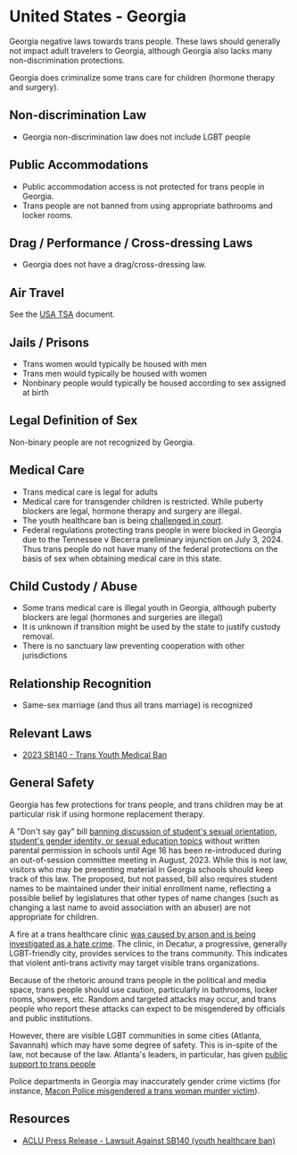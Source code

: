 # United States - Georgia

Georgia negative laws towards trans people. These laws should generally
not impact adult travelers to Georgia, although Georgia also lacks many
non-discrimination protections.

Georgia does criminalize some trans care for children (hormone therapy
and surgery).

## Non-discrimination Law

 * Georgia non-discrimination law does not include LGBT people

## Public Accommodations

 * Public accommodation access is not protected for trans people in Georgia.
 * Trans people are not banned from using appropriate bathrooms and locker
   rooms.

## Drag / Performance / Cross-dressing Laws

 * Georgia does not have a drag/cross-dressing law.

## Air Travel

See the [USA TSA](notes/tsa.md) document.

## Jails / Prisons

 * Trans women would typically be housed with men
 * Trans men would typically be housed with women
 * Nonbinary people would typically be housed according to sex
   assigned at birth

## Legal Definition of Sex

Non-binary people are not recognized by Georgia.

## Medical Care

 * Trans medical care is legal for adults
 * Medical care for transgender children is restricted. While puberty
   blockers are legal, hormone therapy and surgery are illegal.
 * The youth healthcare ban is being [challenged in
   court](https://www.acluga.org/en/press-releases/press-release-georgia-parents-seek-emergency-court-order-blocking-anti-transgender).
 * Federal regulations protecting trans people in were blocked in
   Georgia due to the Tennessee v Becerra preliminary injunction on
   July 3, 2024. Thus trans people do not have many of the federal
   protections on the basis of sex when obtaining medical care in this
   state.

## Child Custody / Abuse

 * Some trans medical care is illegal youth in Georgia, although puberty
   blockers are legal (hormones and surgeries are illegal)
 * It is unknown if transition might be used by the state to justify
   custody removal.
 * There is no sanctuary law preventing cooperation with other
   jurisdictions
 
## Relationship Recognition

 * Same-sex marriage (and thus all trans marriage) is recognized

## Relevant Laws

 * [2023 SB140 - Trans Youth Medical Ban](https://legiscan.com/GA/text/SB140/id/2754936)

## General Safety

Georgia has few protections for trans people, and trans children may be
at particular risk if using hormone replacement therapy.

A "Don't say gay" bill [banning discussion of student's sexual
orientation, student's gender identity, or sexual education
topics](https://legiscan.com/GA/text/SB88/id/2679859) without written
parental permission in schools until Age 16 has been re-introduced during an
out-of-session committee meeting in August, 2023. While this is not law,
visitors who may be presenting material in Georgia schools should keep
track of this law. The proposed, but not passed, bill also requires student
names to be maintained under their initial enrollment name, reflecting a
possible belief by legislatures that other types of name changes (such
as changing a last name to avoid association with an abuser) are not
appropriate for children.

A fire at a trans healthcare clinic [was caused by arson and is being
investigated as a hate
crime](https://www.advocate.com/news/gender-care-clinic-arson-georgia).
The clinic, in Decatur, a progressive, generally LGBT-friendly city,
provides services to the trans community.  This indicates that violent
anti-trans activity may target visible trans organizations.

Because of the rhetoric around trans people in the political and media
space, trans people should use caution, particularly in bathrooms,
locker rooms, showers, etc.  Random and targeted attacks may occur, and
trans people who report these attacks can expect to be misgendered by
officials and public institutions.

However, there are visible LGBT communities in some cities (Atlanta,
Savannah) which may have some degree of safety.  This is
in-spite of the law, not because of the law. Atlanta's leaders, in particular,
has given [public support to trans
people](https://www.fox5atlanta.com/news/atlanta-mayor-dickens-transgender-community-funding)

Police departments in Georgia may inaccurately gender crime victims (for
instance, [Macon Police misgendered a trans woman murder
victim](https://www.wsbtv.com/news/local/deputies-identify-23-year-old-found-shot-death-empty-parking-lot/BXOK2FMBQZHIXDLGGGWLAPKYTA/)).

## Resources

 * [ACLU Press Release - Lawsuit Against SB140 (youth healthcare ban)](https://www.acluga.org/en/press-releases/press-release-georgia-parents-seek-emergency-court-order-blocking-anti-transgender)

